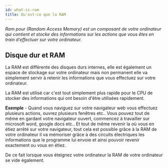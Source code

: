 ```yaml
---
id: what-is-ram
title: Qu'est-ce que la RAM 
---
```

*Ram pour (Random Access Memory) est un composant de votre ordinateur qui contient et stocke des informations sur les actions que vous êtes en train d’effectuer sur votre ordinateur.*

## Disque dur et RAM
La RAM est différente des disques durs internes, elle est également un espace de stockage sur votre ordinateur mais non permanent elle va simplement servir à retenir les informations que vous effectuez sur votre ordinateur. 

La RAM est utilisé car c'est tout simplement plus rapide pour le CPU de stocker des informations qui ont besoin d'être utilisées rapidement.

**Exemple** - Quand vous naviguez sur votre navigateur web vous effectuez plusieurs actions, ouvrez plusieurs fenêtres etc.. Vous pouvez tout de même en gardant votre navigateur ouvert, commencez à travailler sur microsoft word, google docs etc.. Et tout de même revenir la où vous en étiez arrêté sur votre navigateur, tout cela est possible grâce à la RAM de votre ordinateur il va mémoriser grâce à des circuits électriques les informations que le programme lui envoie et ainsi pouvoir revenir exactement ou vous en étiez.

De ce fait lorsque vous éteignez votre ordinateur la RAM de votre ordinateur se vide également.